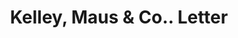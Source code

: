 ---
doi: 10.7916/D8H14D0H
date_other: '1902'
date_other_textual: '1902'
form: correspondence
genre:
- Letters (correspondence)
name:
- Kelley, Maus & Co.
object_in_context_url: https://biggert.cul.columbia.edu/items/view/ave_biggert_00217
subject_hierarchical_geographic:
- Chicago, Illinois, United States
subject_name:
- Kelley, Maus & Co.
title: Kelley, Maus & Co.. Letter
sort_title: Kelley, Maus & Co.. Letter
call_number: ave_biggert_00217
coordinates:
- 41.83694444444445,-87.68472222222222
pid: ave_biggert_00217
identifiers: ave_biggert_00217
thumbnail: https://derivativo-1.library.columbia.edu/iiif/2/ldpd:345107/full/!256,256/0/native.jpg
permalink: /biggert/ave_biggert_00217/
layout: iiif-image-page
---